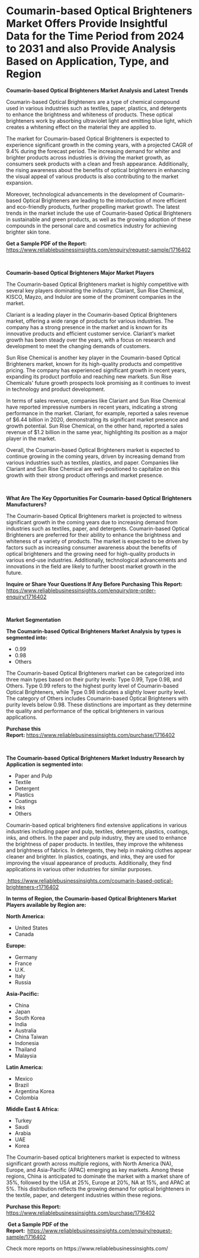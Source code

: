 <p><h1>Coumarin-based Optical Brighteners Market Offers Provide Insightful Data for the Time Period from 2024 to 2031 and also Provide Analysis Based on Application, Type, and Region</h1></p><p><strong>Coumarin-based Optical Brighteners Market Analysis and Latest Trends</strong></p>
<p><p>Coumarin-based Optical Brighteners are a type of chemical compound used in various industries such as textiles, paper, plastics, and detergents to enhance the brightness and whiteness of products. These optical brighteners work by absorbing ultraviolet light and emitting blue light, which creates a whitening effect on the material they are applied to.</p><p>The market for Coumarin-based Optical Brighteners is expected to experience significant growth in the coming years, with a projected CAGR of 9.4% during the forecast period. The increasing demand for whiter and brighter products across industries is driving the market growth, as consumers seek products with a clean and fresh appearance. Additionally, the rising awareness about the benefits of optical brighteners in enhancing the visual appeal of various products is also contributing to the market expansion.</p><p>Moreover, technological advancements in the development of Coumarin-based Optical Brighteners are leading to the introduction of more efficient and eco-friendly products, further propelling market growth. The latest trends in the market include the use of Coumarin-based Optical Brighteners in sustainable and green products, as well as the growing adoption of these compounds in the personal care and cosmetics industry for achieving brighter skin tone.</p></p>
<p><strong>Get a Sample PDF of the Report:&nbsp;</strong> <a href="https://www.reliablebusinessinsights.com/enquiry/request-sample/1716402">https://www.reliablebusinessinsights.com/enquiry/request-sample/1716402</a></p>
<p>&nbsp;</p>
<p><strong>Coumarin-based Optical Brighteners Major Market Players</strong></p>
<p><p>The Coumarin-based Optical Brighteners market is highly competitive with several key players dominating the industry. Clariant, Sun Rise Chemical, KISCO, Mayzo, and Indulor are some of the prominent companies in the market.</p><p>Clariant is a leading player in the Coumarin-based Optical Brighteners market, offering a wide range of products for various industries. The company has a strong presence in the market and is known for its innovative products and efficient customer service. Clariant's market growth has been steady over the years, with a focus on research and development to meet the changing demands of customers.</p><p>Sun Rise Chemical is another key player in the Coumarin-based Optical Brighteners market, known for its high-quality products and competitive pricing. The company has experienced significant growth in recent years, expanding its product portfolio and reaching new markets. Sun Rise Chemicals' future growth prospects look promising as it continues to invest in technology and product development.</p><p>In terms of sales revenue, companies like Clariant and Sun Rise Chemical have reported impressive numbers in recent years, indicating a strong performance in the market. Clariant, for example, reported a sales revenue of $6.44 billion in 2020, demonstrating its significant market presence and growth potential. Sun Rise Chemical, on the other hand, reported a sales revenue of $1.2 billion in the same year, highlighting its position as a major player in the market.</p><p>Overall, the Coumarin-based Optical Brighteners market is expected to continue growing in the coming years, driven by increasing demand from various industries such as textiles, plastics, and paper. Companies like Clariant and Sun Rise Chemical are well-positioned to capitalize on this growth with their strong product offerings and market presence.</p></p>
<p>&nbsp;</p>
<p><strong>What Are The Key Opportunities For Coumarin-based Optical Brighteners Manufacturers?</strong></p>
<p><p>The Coumarin-based Optical Brighteners market is projected to witness significant growth in the coming years due to increasing demand from industries such as textiles, paper, and detergents. Coumarin-based Optical Brighteners are preferred for their ability to enhance the brightness and whiteness of a variety of products. The market is expected to be driven by factors such as increasing consumer awareness about the benefits of optical brighteners and the growing need for high-quality products in various end-use industries. Additionally, technological advancements and innovations in the field are likely to further boost market growth in the future.</p></p>
<p><strong>Inquire or Share Your Questions If Any Before Purchasing This Report:</strong> <a href="https://www.reliablebusinessinsights.com/enquiry/pre-order-enquiry/1716402">https://www.reliablebusinessinsights.com/enquiry/pre-order-enquiry/1716402</a></p>
<p>&nbsp;</p>
<p><strong>Market Segmentation</strong></p>
<p><strong>The Coumarin-based Optical Brighteners Market Analysis by types is segmented into:</strong></p>
<p><ul><li>0.99</li><li>0.98</li><li>Others</li></ul></p>
<p><p>The Coumarin-based Optical Brighteners market can be categorized into three main types based on their purity levels: Type 0.99, Type 0.98, and Others. Type 0.99 refers to the highest purity level of Coumarin-based Optical Brighteners, while Type 0.98 indicates a slightly lower purity level. The category of Others includes Coumarin-based Optical Brighteners with purity levels below 0.98. These distinctions are important as they determine the quality and performance of the optical brighteners in various applications.</p></p>
<p><strong>Purchase this Report:&nbsp;</strong><a href="https://www.reliablebusinessinsights.com/purchase/1716402">https://www.reliablebusinessinsights.com/purchase/1716402</a></p>
<p>&nbsp;</p>
<p><strong>The Coumarin-based Optical Brighteners Market Industry Research by Application is segmented into:</strong></p>
<p><ul><li>Paper and Pulp</li><li>Textile</li><li>Detergent</li><li>Plastics</li><li>Coatings</li><li>Inks</li><li>Others</li></ul></p>
<p><p>Coumarin-based optical brighteners find extensive applications in various industries including paper and pulp, textiles, detergents, plastics, coatings, inks, and others. In the paper and pulp industry, they are used to enhance the brightness of paper products. In textiles, they improve the whiteness and brightness of fabrics. In detergents, they help in making clothes appear cleaner and brighter. In plastics, coatings, and inks, they are used for improving the visual appearance of products. Additionally, they find applications in various other industries for similar purposes.</p></p>
<p><a href="https://www.reliablebusinessinsights.com/coumarin-based-optical-brighteners-r1716402">&nbsp;https://www.reliablebusinessinsights.com/coumarin-based-optical-brighteners-r1716402</a></p>
<p><strong>In terms of Region, the Coumarin-based Optical Brighteners Market Players available by Region are:</strong></p>
<p>
    <p> <strong> North America: </strong>
        <ul>
            <li>United States</li>
            <li>Canada</li>
        </ul>
        </p> 
    <p> <strong> Europe: </strong>
        <ul>
            <li>Germany</li>
            <li>France</li>
            <li>U.K.</li>
            <li>Italy</li>
            <li>Russia</li>
        </ul>
        </p> 
    <p> <strong> Asia-Pacific: </strong>
        <ul>
            <li>China</li>
            <li>Japan</li>
            <li>South Korea</li>
            <li>India</li>
            <li>Australia</li>
            <li>China Taiwan</li>
            <li>Indonesia</li>
            <li>Thailand</li>
            <li>Malaysia</li>
        </ul>
        </p> 
    <p> <strong> Latin America: </strong>
        <ul>
            <li>Mexico</li>
            <li>Brazil</li>
            <li>Argentina Korea</li>
            <li>Colombia</li>
        </ul>
        </p> 
    <p> <strong> Middle East & Africa: </strong>
        <ul>
            <li>Turkey</li>
            <li>Saudi</li>
            <li>Arabia</li>
            <li>UAE</li>
            <li>Korea</li>
        </ul>
    </p>
    </p>
<p><p>The Coumarin-based optical brighteners market is expected to witness significant growth across multiple regions, with North America (NA), Europe, and Asia-Pacific (APAC) emerging as key markets. Among these regions, China is anticipated to dominate the market with a market share of 35%, followed by the USA at 25%, Europe at 20%, NA at 15%, and APAC at 5%. This distribution reflects the growing demand for optical brighteners in the textile, paper, and detergent industries within these regions.</p></p>
<p><strong>Purchase this Report: </strong><a href="https://www.reliablebusinessinsights.com/purchase/1716402">https://www.reliablebusinessinsights.com/purchase/1716402</a></p>
<p>&nbsp;<strong>Get a Sample PDF of the Report:&nbsp;&nbsp;</strong><a href="https://www.reliablebusinessinsights.com/enquiry/request-sample/1716402">https://www.reliablebusinessinsights.com/enquiry/request-sample/1716402</a></p>
<p><strong></strong></p>
<p>Check more reports on https://www.reliablebusinessinsights.com/</p>